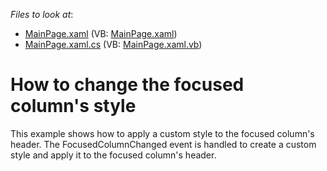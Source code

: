 <!-- default file list -->
*Files to look at*:

* [MainPage.xaml](./CS/AgDataGrid_FocusedColumnHeaderStyle/MainPage.xaml) (VB: [MainPage.xaml](./VB/AgDataGrid_FocusedColumnHeaderStyle/MainPage.xaml))
* [MainPage.xaml.cs](./CS/AgDataGrid_FocusedColumnHeaderStyle/MainPage.xaml.cs) (VB: [MainPage.xaml.vb](./VB/AgDataGrid_FocusedColumnHeaderStyle/MainPage.xaml.vb))
<!-- default file list end -->
# How to change the focused column's style


<p>This example shows how to apply a custom style to the focused column's header. The FocusedColumnChanged event is handled to create a custom style and apply it to the focused column's header.</p>

<br/>


